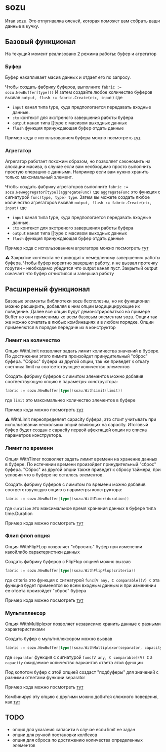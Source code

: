 # sozu

Итак sozu. Это отпугивалка оленей,
которая поможет вам собрать ваши данные в кучку.

## Базовый функционал

На текущий момент реализовано 2 режима работы: буфер и агрегатор

### Буфер

Буфер накапливает масив данных и отдает его по запросу.

Чтобы создать фабрику буферов, выполните `fabric := sozu.NewBuffer[type]()`
И затем создайте любое количество буферов вызвав
`output, flush := fabric.Create(ctx, input)` где

- `input` канал типа type, куда предпологается передавать входные данные.
- `ctx` контекст для экстреного завершения работы буфера
- `output` канал типа []type с масивом выходных данных
- `flush` функция принуждающая буфер отдать данные

Пример кода с использованием буфера можно посмотреть
[тут](example/buffer/buffer.go)

### Агрегатор

Агрегатор работает похожим образом, но позволяет сэкономить на алокации масива,
в случае если вам необходимо просто выполнить простую операцию с данными.
Например если вам нужно хранить только максимальный элемент.

Чтобы создать фабрику агрегаторов выполните
`fabric := sozu.NewAggregator[type](aggregateFunc)` где
`aggregateFunc` это функция с сигнатурой `func(type, type) type`.
Затем вы можете создать любое количество агрегаторов вызвав
`output, flush := fabric.Create(ctx, input)` где

- `input` канал типа type, куда предпологается передавать входные данные.
- `ctx` контекст для экстреного завершения работы буфера
- `output` канал типа []type с масивом выходных данных
- `flush` функция принуждающая буфер отдать данные

Пример кода с использованием агрегатора можно посмотреть
[тут](example/aggregator/aggregator.go)

:warning: Закрытие контекста не приводит к немедленому завершению работы буфера.
Чтобы буфер коректно завершил работу, и не вызвал протечку горутин - необходимо
убедится что output канал пуст. Закрытый output означает что буфер отчистился
и завершил работу

## Расширеный функционал

Базовые элементы библиотеки sozu бесполезны, но их функционал можно расширить,
добавляя к ним опции модицицирующие их поведение.
Далее все опции будут демонстрироваться на примере Buffer но они применимы
ко всем базовым элементам sozu.
Опции так же можно сочетать в любых комбинациях и в любом порядке.
Опции применяются в порядке передаче их в конструктор

### Лимит на количество

Опция WithLimit позволяет задать лимит количества значений в буфере.
По достижении этого лимита произойдет принудительный "сброс" буфера.
"Сброс" буфера из другой опции, так же приведет к откату счетчика limit
на соответствующее количество элементов

Создать фабрику буферов с лимитом элементов можно добавив соотвествующую опцию
в параметры конструктора:

```go
fabric := sozu.NewBuffer[type](sozu.WithLimit(limit))
```

где `limit` это максимальнео количество элементов в буфере

Пример кода можно посмотреть [тут](example/limited_buffer/limited_buffer.go)

:warning: WithLimit переопределяет capacity буфера, это стоит учитывать
при использовании нескольких опций влияющих на capacity. Итоговый буфер будет
создан с capacity первой афектящей опции из списка параметров конструктора.

### Лимит по времени

Опция WithTimer позволяет задать лимит времени на хранение данных в буфере.
По истечении времени произойдет принудительный "сброс" буфера.
"Сброс" из другой опции также приведет к сбросу таймера,
при условии что в буфере не осталось элементов.

Создать фабрику буферов с лимитом по времени можно добавив соответствуующую
опцию в параметры конструктора:

```go
fabric := sozu.NewBuffer[type](sozu.WithTimer(duration))
```

где `duration` это максимальное время хранения данных в буфере типа
time.Duration

Пример кода можно посмотреть [тут](example/timer_buffer/timer_buffer.go)

### Флип флоп опция

Опция WithFlipFLop позволяет "сбросить" буфер при изменении какойлибо
характеристики данных

Создать фабрику буферов с FlipFlop опцией можно вызвав

```go
fabric := sozu.NewBuffer[type](sozu.WithFlipFlop(criteria))
```

где criteria это функция с сигнатурой `func[V any, C comparable](V) C`
эта функция будет применятся ко всем входным данным и при изменении ее ответа
произойдет "сброс" буфера

Пример кода можно посмотреть [тут](example/flip_flop_buffer/flip_flop_buffer.go)

### Мультиплексор

Опция WithMultiplexor позволяет независимо хранить данные
с разными характеристиками

Создать буфер с мультиплексором можно вызвав

```go
fabric := sozu.NewBuffer[type](sozu.WithMultiplexor(separator, capacity))
```

где `separator` функция с сигнатурой `func[V any, C comparable](V) C`
а `capacity` ожидаемое количество вариантов ответа этой функции

Под копотом буфер с этой опцией создаст "подбуферы" для значений с разными
ответами функции separator

Пример кода можно посмотреть
[тут](example/multiplexor_buffer/multiplexor_buffer.go)

Комбинируя эту опцию с другими можно добится сложного поведения, как
[тут](example/multiplexor_combination/multiplexor_combination.go)

## TODO
- опция для указания капасити в случае если limit не задан
- опции для ручной постановки колбеков
- опция для сброса по достижению количества определенных элементов
